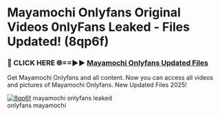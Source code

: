 # Mayamochi Onlyfans Original Videos 0nlyFans Leaked - Files Updated! (8qp6f)

<h3>🔴 CLICK HERE 🌐==►► <a href="https://tinyurl.com/3hn5wdd3" rel="nofollow">Mayamochi Onlyfans Updated Files</a></h3>

Get Mayamochi Onlyfans and all content. Now you can access all videos and pictures of Mayamochi Onlyfans. New Updated Files 2025!

[![8qp6f](https://i.imgur.com/4HnBqBT.gif)](https://tinyurl.com/3hn5wdd3)
mayamochi onlyfans leaked<br>
onlyfans mayamochi